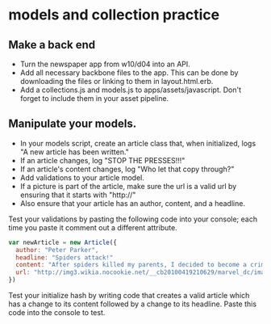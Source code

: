 # models and collection practice
## Make a back end
- Turn the newspaper app from w10/d04 into an API.
- Add all necessary backbone files to the app. This can be done by downloading the files or linking to them in layout.html.erb.
- Add a collections.js and models.js to apps/assets/javascript. Don't forget to include them in your asset pipeline.

## Manipulate your models.
- In your models script, create an article class that, when initialized, logs "A new article has been written."
- If an article changes, log "STOP THE PRESSES!!!"
- If an article's content changes, log "Who let that copy through?"
- Add validations to your article model.
- If a picture is part of the article, make sure the url is a valid url by ensuring that it starts with "http://"
- Also ensure that your article has an author, content, and a headline.

Test your validations by pasting the following code into your console; each time you paste it comment out a different attribute.
```js
var newArticle = new Article({
  author: "Peter Parker",
  headline: "Spiders attack!"
  content: "After spiders killed my parents, I decided to become a crime fighter"
  url: "http://img3.wikia.nocookie.net/__cb20100419210629/marvel_dc/images/1/14/Superman_0002.jpg"
})
```

Test your initialize hash by writing code that creates a valid article which has a change to its content followed by a change to its headline. Paste this code into the console to test.
